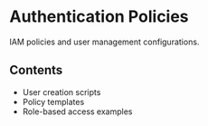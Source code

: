 # Authentication Policies

IAM policies and user management configurations.

## Contents
- User creation scripts
- Policy templates
- Role-based access examples
